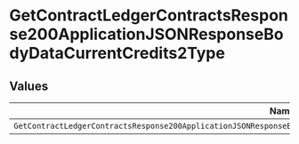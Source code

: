 # GetContractLedgerContractsResponse200ApplicationJSONResponseBodyDataCurrentCredits2Type


## Values

| Name                                                                                                                     | Value                                                                                                                    |
| ------------------------------------------------------------------------------------------------------------------------ | ------------------------------------------------------------------------------------------------------------------------ |
| `GetContractLedgerContractsResponse200ApplicationJSONResponseBodyDataCurrentCredits2TypeCreditAutomatedInvoiceDeduction` | CREDIT_AUTOMATED_INVOICE_DEDUCTION                                                                                       |